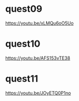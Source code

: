 # quest09
https://youtu.be/xLMQu6oO5Uo

# quest10
https://youtu.be/AFS153vTE38

# quest11
https://youtu.be/JOyETQ0P1no